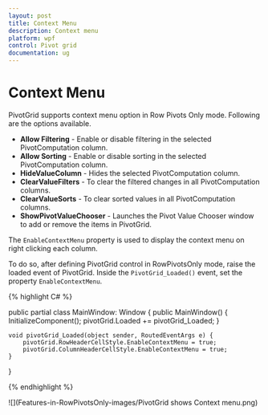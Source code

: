 ```yaml
---
layout: post
title: Context Menu
description: Context menu
platform: wpf
control: Pivot grid
documentation: ug
---
```


# Context Menu

PivotGrid supports context menu option in Row Pivots Only mode. Following are the options available.

* **Allow Filtering** - Enable or disable filtering in the selected PivotComputation column.
* **Allow Sorting**  - Enable or disable sorting in the selected PivotComputation column.
* **HideValueColumn** - Hides the selected PivotComputation column.
* **ClearValueFilters** - To clear the filtered changes in all PivotComputation columns.
* **ClearValueSorts** - To clear sorted values in all PivotComputation columns.
* **ShowPivotValueChooser** - Launches the Pivot Value Chooser window to add or remove the items in PivotGrid.

The `EnableContextMenu` property is used to display the context menu on right clicking each column.

To do so, after defining PivotGrid control in RowPivotsOnly mode, raise the loaded event of PivotGrid. Inside the `PivotGrid_Loaded()` event, set the property `EnableContextMenu`.

{% highlight C# %}

public partial class MainWindow: Window {
    public MainWindow() {
        InitializeComponent();
        pivotGrid.Loaded += pivotGrid_Loaded;
    }

    void pivotGrid_Loaded(object sender, RoutedEventArgs e) {
        pivotGrid.RowHeaderCellStyle.EnableContextMenu = true;
        pivotGrid.ColumnHeaderCellStyle.EnableContextMenu = true;
    }
}

{% endhighlight %}

![](Features-in-RowPivotsOnly-images/PivotGrid shows Context menu.png)
